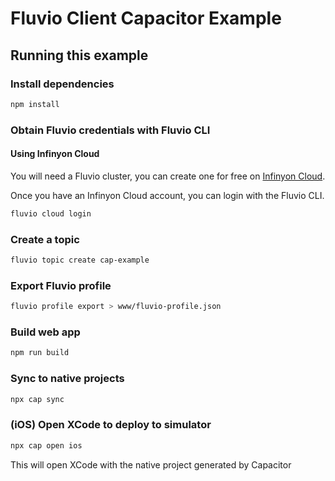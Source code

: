 # Fluvio Client Capacitor Example

## Running this example

### Install dependencies

```bash
npm install
```

### Obtain Fluvio credentials with Fluvio CLI

#### Using Infinyon Cloud

You will need a Fluvio cluster, you can create one for free on [Infinyon Cloud](https://infinyon.cloud/).

Once you have an Infinyon Cloud account, you can login with the Fluvio CLI.

```bash
fluvio cloud login
```

### Create a topic

```bash
fluvio topic create cap-example
```

### Export Fluvio profile

```bash
fluvio profile export > www/fluvio-profile.json
```

### Build web app

```bash
npm run build
```

### Sync to native projects

```bash
npx cap sync
```

### (iOS) Open XCode to deploy to simulator

```bash
npx cap open ios
```

This will open XCode with the native project generated by Capacitor
